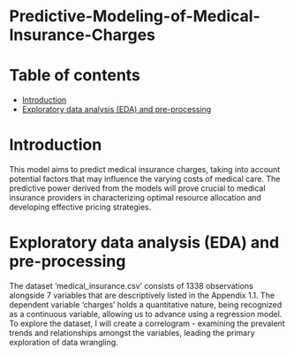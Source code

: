 # Predictive-Modeling-of-Medical-Insurance-Charges

# Table of contents 
- [Introduction](#introduction)
- [Exploratory data analysis (EDA) and pre-processing](#exploratory-data-analysis-(EDA)-and-pre-processing)

# Introduction
This model aims to predict medical insurance charges, taking into account potential factors that may influence the varying costs of medical care. The predictive power derived from the models will prove crucial to medical insurance providers in characterizing optimal resource allocation and developing effective pricing strategies.

# Exploratory data analysis (EDA) and pre-processing
The dataset ‘medical_insurance.csv’ consists of 1338 observations alongside 7 variables that are descriptively listed in the Appendix 1.1. The dependent variable ‘charges’ holds a quantitative nature, being recognized as a continuous variable, allowing us to advance using a regression model. To explore the dataset, I will create a correlogram - examining the prevalent trends and relationships amongst the variables, leading the primary exploration of data wrangling.

